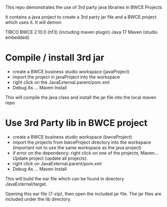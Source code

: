 This repo demonstrates the use of 3rd party java libraries in BWCE Projects

It contains a java project to create a 3rd party jar file and a BWCE project which uses it.
It will demon


TIBCO BWCE 2.10.0 (hf3) (including maven plugin)
Java 17
Maven (studio embedded)


Compile / install 3rd jar
==============================
- create a BWCE business studio workspace (javaProject)
- import the project in javaProject into the  workspace
- right click on the JavaExternal.parent/pom.xml
- Debug As ... Maven Install

This will compile the java class and install the jar file into the local maven repo

Use 3rd Party lib in BWCE project
==================================
- create a BWCE business studio workspace (bwceProject)
- import the projects from bwceProject directory into the workspace (important not to use the same workspace as the java project)
- if error on the dependency: right click on one of the projects, Maven... Update project (update all projects).
- right click on JavaExternal.parent/pom.xml
- Debug As ... Maven Install

This will build the ear file which can be found in directory JavaExternal/target.

Opening this ear file (7-zip), then open the included jar file. 
The jar files are included under the lib directory.